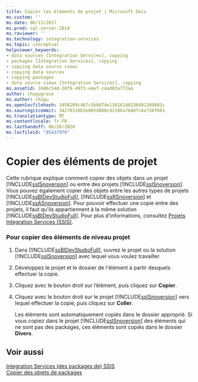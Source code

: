 ```yaml
---
title: Copier les éléments de projet | Microsoft Docs
ms.custom: ''
ms.date: 06/13/2017
ms.prod: sql-server-2014
ms.reviewer: ''
ms.technology: integration-services
ms.topic: conceptual
helpviewer_keywords:
- data sources [Integration Services], copying
- packages [Integration Services], copying
- copying data source views
- copying data sources
- copying packages
- data source views [Integration Services], copying
ms.assetid: 1606c54d-20f9-49f3-a4ef-caad83a772aa
author: chugugrace
ms.author: chugu
ms.openlocfilehash: 3456209c467c3b8474e130181d02304911098d2c
ms.sourcegitcommit: 34278310b3e005d008cd2106a7b86fc6e736f661
ms.translationtype: MT
ms.contentlocale: fr-FR
ms.lasthandoff: 06/26/2020
ms.locfileid: "85437976"
---
```

# <a name="copy-project-items"></a>Copier des éléments de projet
  Cette rubrique explique comment copier des objets dans un projet [!INCLUDE[ssISnoversion](../includes/ssisnoversion-md.md)] ou entre des projets [!INCLUDE[ssISnoversion](../includes/ssisnoversion-md.md)]. Vous pouvez également copier des objets entre les autres types de projets [!INCLUDE[ssBIDevStudioFull](../includes/ssbidevstudiofull-md.md)], [!INCLUDE[ssRSnoversion](../includes/ssrsnoversion-md.md)] et [!INCLUDE[ssASnoversion](../includes/ssasnoversion-md.md)]. Pour pouvoir effectuer une copie entre des projets, il faut qu'ils appartiennent à la même solution [!INCLUDE[ssBIDevStudioFull](../includes/ssbidevstudiofull-md.md)]. Pour plus d’informations, consultez [Projets Integration Services &#40;SSIS&#41;](integration-services-ssis-projects-and-solutions.md).  
  
### <a name="to-copy-project-level-items"></a>Pour copier des éléments de niveau projet  
  
1.  Dans [!INCLUDE[ssBIDevStudioFull](../includes/ssbidevstudiofull-md.md)], ouvrez le projet ou la solution [!INCLUDE[ssISnoversion](../includes/ssisnoversion-md.md)] avec lequel vous voulez travailler.  
  
2.  Développez le projet et le dossier de l'élément à partir desquels effectuer la copie.  
  
3.  Cliquez avec le bouton droit sur l’élément, puis cliquez sur **Copier**.  
  
4.  Cliquez avec le bouton droit sur le projet [!INCLUDE[ssISnoversion](../includes/ssisnoversion-md.md)] vers lequel effectuer la copie, puis cliquez sur **Coller**.  
  
     Les éléments sont automatiquement copiés dans le dossier approprié. Si vous copiez dans le projet [!INCLUDE[ssISnoversion](../includes/ssisnoversion-md.md)] des éléments qui ne sont pas des packages, ces éléments sont copiés dans le dossier **Divers**.  
  
## <a name="see-also"></a>Voir aussi  
 [Integration Services &#40;des packages de&#41; SSIS](../../2014/integration-services/integration-services-ssis-packages.md)   
 [Copier des objets de packages](../../2014/integration-services/copy-package-objects.md)  
  
  
